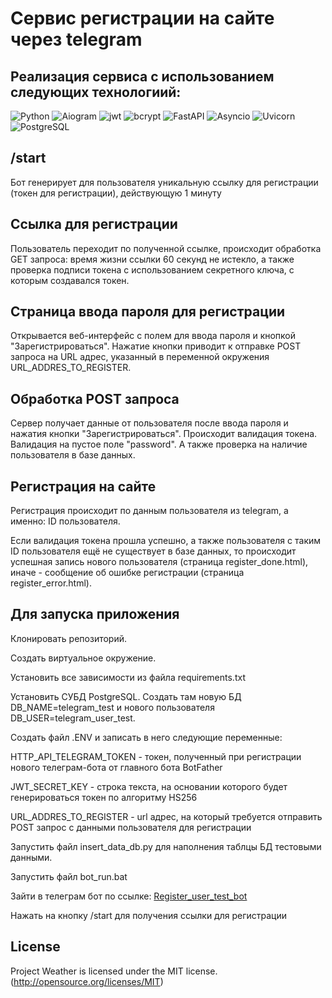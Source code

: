 # Сервис регистрации на сайте через telegram

## Реализация сервиса с использованием следующих технологиий:
![Python](https://img.shields.io/badge/Python-333?style=for-the-badge&logo=python&logoColor=yellow)
![Aiogram](https://img.shields.io/badge/aiogram-333?style=for-the-badge&logo=aiogram&logoColor=#009688)
![jwt](https://img.shields.io/badge/jwt-333?style=for-the-badge&logo=jwt&logoColor=#009688)
![bcrypt](https://img.shields.io/badge/bcrypt-333?style=for-the-badge&logo=bcrypt&logoColor=#009688)
![FastAPI](https://img.shields.io/badge/FastAPI-333?style=for-the-badge&logo=FastAPI&logoColor=#009688)
![Asyncio](https://img.shields.io/badge/Asyncio-333?style=for-the-badge&logo=Asyncio)
![Uvicorn](https://img.shields.io/badge/Uvicorn-333?style=for-the-badge&logo=Uvicorn)
![PostgreSQL](https://img.shields.io/badge/PostgreSQL-333?style=for-the-badge&logo=PostgreSQL)

## /start

Бот генерирует для пользователя уникальную ссылку для регистрации (токен для регистрации), действующую 1 минуту

## Ссылка для регистрации

Пользователь переходит по полученной ссылке, происходит обработка GET запроса: время жизни ссылки 60 секунд не истекло, а также проверка подписи токена с использованием секретного ключа, с которым создавался токен. 

## Страница ввода пароля для регистрации

Открывается веб-интерфейс с полем для ввода пароля и кнопкой "Зарегистрироваться". Нажатие кнопки приводит к отправке POST запроса на URL адрес, указанный в переменной окружения URL_ADDRES_TO_REGISTER.

## Обработка POST запроса

Сервер получает данные от пользователя после ввода пароля и нажатия кнопки "Зарегистрироваться". Происходит валидация токена. Валидация на пустое поле "password". А также проверка на наличие пользователя в базе данных.

## Регистрация на сайте

Регистрация происходит по данным пользователя из telegram, а именно: ID пользователя.

Если валидация токена прошла успешно, а также пользователя с таким ID пользователя ещё не существует в базе данных, то происходит успешная запись нового пользователя (страница register_done.html), иначе - сообщение об ошибке регистрации (страница register_error.html).

## Для запуска приложения

Клонировать репозиторий.

Создать виртуальное окружение.

Установить все зависимости из файла requirements.txt

Установить СУБД PostgreSQL. Создать там новую БД DB_NAME=telegram_test и нового пользователя DB_USER=telegram_user_test.

Создать файл .ENV и записать в него следующие переменные:

HTTP_API_TELEGRAM_TOKEN - токен, полученный при регистрации нового телеграм-бота от главного бота BotFather

JWT_SECRET_KEY - строка текста, на основании которого будет генерироваться токен по алгоритму HS256

URL_ADDRES_TO_REGISTER - url адрес, на который требуется отправить POST запрос с данными пользователя для регистрации

Запустить файл insert_data_db.py для наполнения таблцы БД тестовыми данными.

Запустить файл bot_run.bat

Зайти в телеграм бот по ссылке:
[Register_user_test_bot](https://t.me/Register_user_test_bot)

Нажать на кнопку /start для получения ссылки для регистрации

## License
Project Weather is licensed under the MIT license. (http://opensource.org/licenses/MIT)
